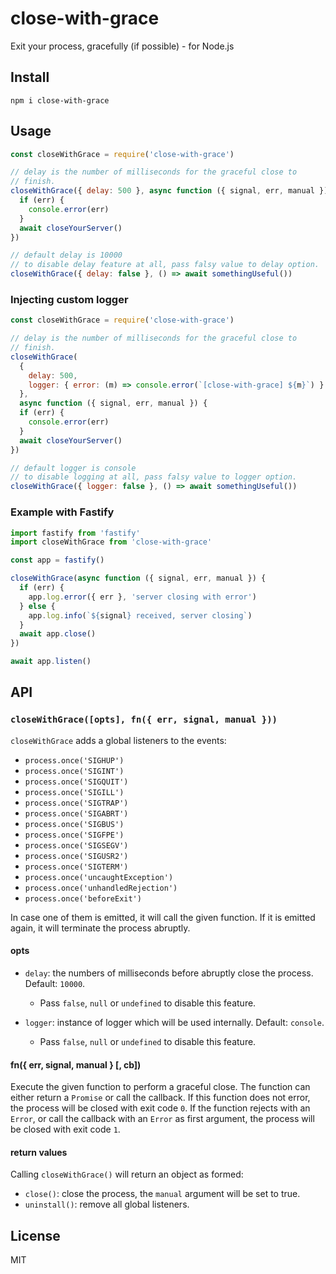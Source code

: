 # close-with-grace

Exit your process, gracefully (if possible) - for Node.js

## Install

```
npm i close-with-grace
```

## Usage

```js
const closeWithGrace = require('close-with-grace')

// delay is the number of milliseconds for the graceful close to
// finish.
closeWithGrace({ delay: 500 }, async function ({ signal, err, manual }) {
  if (err) {
    console.error(err)
  }
  await closeYourServer()
})

// default delay is 10000
// to disable delay feature at all, pass falsy value to delay option.
closeWithGrace({ delay: false }, () => await somethingUseful())
```

### Injecting custom logger

```js
const closeWithGrace = require('close-with-grace')

// delay is the number of milliseconds for the graceful close to
// finish.
closeWithGrace(
  {
    delay: 500,
    logger: { error: (m) => console.error(`[close-with-grace] ${m}`) }
  },
  async function ({ signal, err, manual }) {
  if (err) {
    console.error(err)
  }
  await closeYourServer()
})

// default logger is console
// to disable logging at all, pass falsy value to logger option.
closeWithGrace({ logger: false }, () => await somethingUseful())
```

### Example with Fastify

```js
import fastify from 'fastify'
import closeWithGrace from 'close-with-grace'

const app = fastify()

closeWithGrace(async function ({ signal, err, manual }) {
  if (err) {
    app.log.error({ err }, 'server closing with error')
  } else {
    app.log.info(`${signal} received, server closing`)
  }
  await app.close()
})

await app.listen()
```

## API

### `closeWithGrace([opts], fn({ err, signal, manual }))`

`closeWithGrace` adds a global listeners to the events:

* `process.once('SIGHUP')`
* `process.once('SIGINT')`
* `process.once('SIGQUIT')`
* `process.once('SIGILL')`
* `process.once('SIGTRAP')`
* `process.once('SIGABRT')`
* `process.once('SIGBUS')`
* `process.once('SIGFPE')`
* `process.once('SIGSEGV')`
* `process.once('SIGUSR2')`
* `process.once('SIGTERM')`
* `process.once('uncaughtException')`
* `process.once('unhandledRejection')`
* `process.once('beforeExit')`

In case one of them is emitted, it will call the given function.
If it is emitted again, it will terminate the process abruptly.

#### opts

* `delay`: the numbers of milliseconds before abruptly close the
  process. Default: `10000`.
  - Pass `false`, `null` or `undefined` to disable this feature.

* `logger`: instance of logger which will be used internally. Default: `console`.
  - Pass `false`, `null` or `undefined` to disable this feature.

#### fn({ err, signal, manual } [, cb])

Execute the given function to perform a graceful close.
The function can either return a `Promise` or call the callback.
If this function does not error, the process will be closed with
exit code `0`.
If the function rejects with an `Error`, or call the callback with an
`Error` as first argument, the process will be closed with exit code
`1`.

#### return values

Calling `closeWithGrace()` will return an object as formed:

* `close()`: close the process, the `manual` argument will be set to
  true.
* `uninstall()`: remove all global listeners.

## License

MIT
